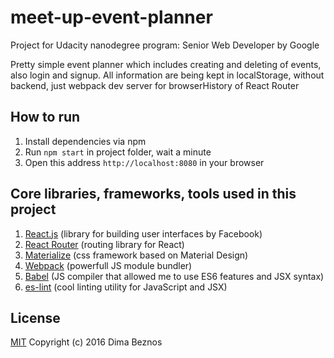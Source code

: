 # meet-up-event-planner
Project for Udacity nanodegree program: Senior Web Developer by Google

Pretty simple event planner which includes creating and deleting of events, also login and signup.
All information are being kept in localStorage, without backend, just webpack dev server for browserHistory of React Router

## How to run
1. Install dependencies via npm
2. Run ```npm start``` in project folder, wait a minute
3. Open this address ```http://localhost:8080``` in your browser

## Core libraries, frameworks, tools used in this project
1. [React.js](https://facebook.github.io/react/) (library for building user interfaces by Facebook)
2. [React Router](https://github.com/ReactTraining/react-router) (routing library for React)
3. [Materialize](http://materializecss.com/) (css framework based on Material Design)
4. [Webpack](https://webpack.github.io/) (powerfull JS module bundler)
5. [Babel](https://babeljs.io/) (JS compiler that allowed me to use ES6 features and JSX syntax)
6. [es-lint](http://eslint.org/) (cool linting utility for JavaScript and JSX)

## License
[MIT](https://www.tldrlegal.com/l/mit) Copyright (c) 2016 Dima Beznos
